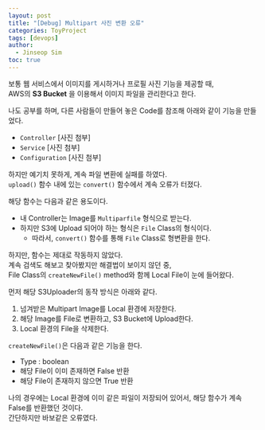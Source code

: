 ```yaml
---
layout: post
title: "[Debug] Multipart 사진 변환 오류"
categories: ToyProject
tags: [devops]
author:
  - Jinseop Sim
toc: true
---
```

보통 웹 서비스에서 이미지를 게시하거나 프로필 사진 기능을 제공할 때,  
AWS의 __S3 Bucket__ 을 이용해서 이미지 파일을 관리한다고 한다.  

나도 공부를 하며, 다른 사람들이 만들어 놓은 Code를 참조해 아래와 같이 기능을 만들었다.  
- ```Controller```
[사진 첨부]
- ```Service```
[사진 첨부]  
- ```Configuration```
[사진 첨부]

하지만 예기치 못하게, 계속 파일 변환에 실패를 하였다.  
```upload()``` 함수 내에 있는 ```convert()``` 함수에서 계속 오류가 터졌다.  

해당 함수는 다음과 같은 용도이다.  
- 내 Controller는 Image를 ```Multiparfile``` 형식으로 받는다.
- 하지만 S3에 Upload 되어야 하는 형식은 ```File``` Class의 형식이다.
  - 따라서, ```convert()``` 함수를 통해 ```File``` Class로 형변환을 한다.  

하지만, 함수는 제대로 작동하지 않았다.  
계속 검색도 해보고 찾아봤지만 해결법이 보이지 않던 중,  
File Class의 ```createNewFile()``` method와 함께 Local File이 눈에 들어왔다.  

먼저 해당 S3Uploader의 동작 방식은 아래와 같다.
1. 넘겨받은 Multipart Image를 Local 환경에 저장한다.
2. 해당 Image를 File로 변환하고, S3 Bucket에 Upload한다.
3. Local 환경의 File을 삭제한다.  

```createNewFile()```은 다음과 같은 기능을 한다.
- Type : boolean
- 해당 File이 이미 존재하면 False 반환
- 해당 File이 존재하지 않으면 True 반환

나의 경우에는 Local 환경에 이미 같은 파일이 저장되어 있어서, 해당 함수가 계속 False를 반환했던 것이다.  
간단하지만 바보같은 오류였다.  